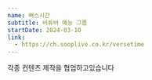 ```yaml
---
name: 뻐스시간
subtitle: 버튜버 예능 그룹
startDate: 2024-03-10
link:
  - https://ch.sooplive.co.kr/versetime
---
```


각종 컨텐츠 제작을 협업하고있습니다